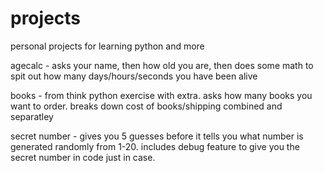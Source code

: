 # projects
personal projects for learning python and more

agecalc - asks your name, then how old you are, then does some math to spit out how many days/hours/seconds you have been alive

books - from think python exercise with extra. asks how many books you want to order. breaks down cost of books/shipping combined and separatley

secret number - gives you 5 guesses before it tells you what number is generated randomly from 1-20. includes debug feature to give you the secret number in code just in case.
